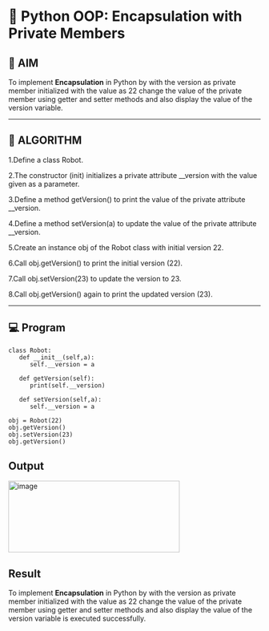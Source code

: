 # 🐍 Python OOP: Encapsulation with Private Members

## 🎯 AIM

To implement **Encapsulation** in Python by with the version as private member initialized with the value as 22 change the value of the private member using getter and setter methods and also display the value of the version variable.

---

## 🧠 ALGORITHM
1.Define a class Robot.

2.The constructor (init) initializes a private attribute __version with the value given as a parameter.

3.Define a method getVersion() to print the value of the private attribute __version.

4.Define a method setVersion(a) to update the value of the private attribute __version.

5.Create an instance obj of the Robot class with initial version 22.

6.Call obj.getVersion() to print the initial version (22).

7.Call obj.setVersion(23) to update the version to 23.

8.Call obj.getVersion() again to print the updated version (23).



---

## 💻 Program
```
class Robot:
   def __init__(self,a):
      self.__version = a

   def getVersion(self):
      print(self.__version)

   def setVersion(self,a):
      self.__version = a

obj = Robot(22)
obj.getVersion()
obj.setVersion(23)
obj.getVersion()

```

## Output
<img width="342" height="143" alt="image" src="https://github.com/user-attachments/assets/c01259ec-86bb-452e-a986-37640e010ffa" />



## Result
To implement **Encapsulation** in Python by with the version as private member initialized with the value as 22 change the value of the private member using getter and setter methods and also display the value of the version variable is executed successfully.
